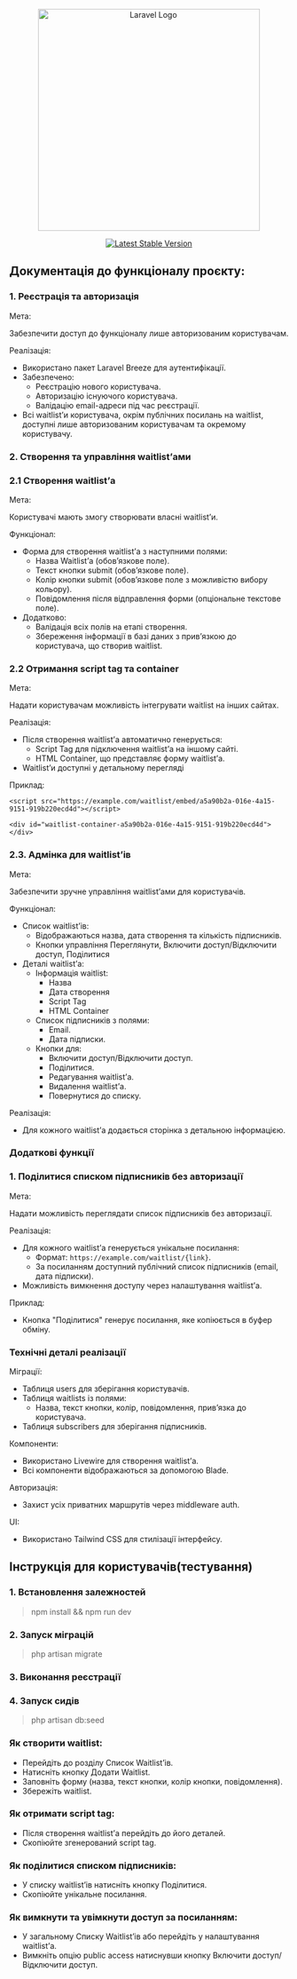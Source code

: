 <p align="center"><a href="https://laravel.com" target="_blank"><img src="https://raw.githubusercontent.com/laravel/art/master/logo-lockup/5%20SVG/2%20CMYK/1%20Full%20Color/laravel-logolockup-cmyk-red.svg" width="400" alt="Laravel Logo"></a></p>

<p align="center">
<a href="https://packagist.org/packages/laravel/framework"><img src="https://img.shields.io/packagist/v/laravel/framework" alt="Latest Stable Version"></a>
</p>

## Документація до функціоналу проєкту:
### 1. Реєстрація та авторизація
Мета:

Забезпечити доступ до функціоналу лише авторизованим користувачам.

Реалізація:

- Використано пакет Laravel Breeze для аутентифікації.
- Забезпечено:
  - Реєстрацію нового користувача.
  - Авторизацію існуючого користувача.
  - Валідацію email-адреси під час реєстрації.
- Всі waitlist’и користувача, окрім публічних посилань на waitlist, доступні лише авторизованим користувачам та окремому користувачу.
### 2. Створення та управління waitlist’ами
### 2.1 Створення waitlist’а
Мета:

Користувачі мають змогу створювати власні waitlist’и.

Функціонал:
- Форма для створення waitlist’а з наступними полями:
    - Назва Waitlist’а (обов’язкове поле).
    - Текст кнопки submit (обов’язкове поле).
    - Колір кнопки submit (обов’язкове поле з можливістю вибору кольору). 
    - Повідомлення після відправлення форми (опціональне текстове поле).
- Додатково:
    - Валідація всіх полів на етапі створення.
    - Збереження інформації в базі даних з прив’язкою до користувача, що створив waitlist.
### 2.2 Отримання script tag та container
Мета:

Надати користувачам можливість інтегрувати waitlist на інших сайтах.

Реалізація:
- Після створення waitlist’а автоматично генерується:
    - Script Tag для підключення waitlist’а на іншому сайті.
    - HTML Container, що представляє форму waitlist’а.
- Waitlist’и доступні у детальному перегляді

Приклад:

`<script src="https://example.com/waitlist/embed/a5a90b2a-016e-4a15-9151-919b220ecd4d"></script>`

`<div id="waitlist-container-a5a90b2a-016e-4a15-9151-919b220ecd4d"></div>`
### 2.3. Адмінка для waitlist’ів
Мета:

Забезпечити зручне управління waitlist’ами для користувачів.

Функціонал:
- Список waitlist’ів:
    - Відображаються назва, дата створення та кількість підписників.
    - Кнопки управління Переглянути, Включити доступ/Відключити доступ, Поділитися
- Деталі waitlist’а:
    - Інформація waitlist:
      - Назва
      - Дата створення
      - Script Tag
      - HTML Container
    - Список підписників з полями:
      - Email.
      - Дата підписки.
    - Кнопки для:
      - Включити доступ/Відключити доступ.
      - Поділитися.
      - Редагування waitlist’а.
      - Видалення waitlist’а.
      - Повернутися до списку.

Реалізація:
- Для кожного waitlist’а додається сторінка з детальною інформацією.
### Додаткові функції
### 1. Поділитися списком підписників без авторизації
Мета:

Надати можливість переглядати список підписників без авторизації.

Реалізація:
- Для кожного waitlist’а генерується унікальне посилання:
    - Формат: `https://example.com/waitlist/{link}`.
    - За посиланням доступний публічний список підписників (email, дата підписки).
- Можливість вимкнення доступу через налаштування waitlist’а.

Приклад:
- Кнопка "Поділитися" генерує посилання, яке копіюється в буфер обміну.
### Технічні деталі реалізації
Міграції:
- Таблиця users для зберігання користувачів.
- Таблиця waitlists із полями:
    - Назва, текст кнопки, колір, повідомлення, прив’язка до користувача.
- Таблиця subscribers для зберігання підписників.

Компоненти:
- Використано Livewire для створення waitlist’а.
- Всі компоненти відображаються за допомогою Blade.

Авторизація:
- Захист усіх приватних маршрутів через middleware auth.

UI:
- Використано Tailwind CSS для стилізації інтерфейсу.
## Інструкція для користувачів(тестування)
### 1. Встановлення залежностей
>npm install && npm run dev
### 2. Запуск міграцій
>php artisan migrate
### 3. Виконання реєстрації
### 4. Запуск сидів
>php artisan db:seed
### Як створити waitlist:
- Перейдіть до розділу Список Waitlist’ів.
- Натисніть кнопку Додати Waitlist.
- Заповніть форму (назва, текст кнопки, колір кнопки, повідомлення).
- Збережіть waitlist.
### Як отримати script tag:
- Після створення waitlist’а перейдіть до його деталей.
- Скопіюйте згенерований script tag.
### Як поділитися списком підписників:
- У списку waitlist’ів натисніть кнопку Поділитися.
- Скопіюйте унікальне посилання.
### Як вимкнути та увімкнути доступ за посиланням:
- У загальному Списку Waitlist’ів або перейдіть у налаштування waitlist’а.
- Вимкніть опцію public access натиснувши кнопку Включити доступ/Відключити доступ.

